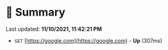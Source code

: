 # 📖 Summary
Last updated: **11/10/2021, 11:42:21 PM**

- `GET` [https://google.com](https://google.com) - **Up** (307ms)
